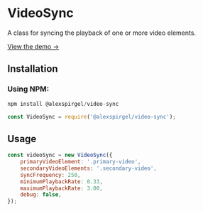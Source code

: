 # VideoSync
A class for syncing the playback of one or more video elements.

<a href="http://alexanderspirgel.com/video-sync/demo" target="_blank">View the demo →</a>

## Installation

### Using NPM:

```js
npm install @alexspirgel/video-sync
```

```js
const VideoSync = require('@alexspirgel/video-sync');
```

## Usage

```js
const videoSync = new VideoSync({
	primaryVideoElement: '.primary-video',
	secondaryVideoElements: '.secondary-video',
	syncFrequency: 250,
	minimumPlaybackRate: 0.33,
	maximumPlaybackRate: 3.00,
	debug: false,
});
```